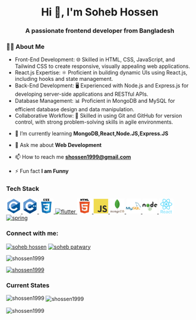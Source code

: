 <h1 align="center">Hi 👋, I'm Soheb Hossen</h1>
<h3 align="center">A passionate frontend developer from Bangladesh</h3>


<h3 align="left">👩‍💻 About Me</h3>
<ul align="left">
  <li>Front-End Development: 🌐 Skilled in HTML, CSS, JavaScript, and Tailwind CSS to create responsive, visually appealing web applications.</li>
  <li>React.js Expertise: ⚛️ Proficient in building dynamic UIs using React.js, including hooks and state management.</li>
  <li>Back-End Development: 🖥️ Experienced with Node.js and Express.js for developing server-side applications and RESTful APIs.</li>
  <li>Database Management: 📊 Proficient in MongoDB and MySQL for efficient database design and data manipulation.</li>
  <li>Collaborative Workflow: 🤝 Skilled in using Git and GitHub for version control, with strong problem-solving skills in agile environments.</li>
</ul>

- 🌱 I’m currently learning **MongoDB,React,Node.JS,Express.JS**

- 💬 Ask me about **Web Development**

- 📫 How to reach me **shossen1999@gmail.com**

- ⚡ Fun fact **I am Funny**


<h3 align="left">Tech Stack</h3>
<p align="left">
<a href="https://www.cprogramming.com/" target="_blank" rel="noreferrer"> <img src="https://raw.githubusercontent.com/devicons/devicon/master/icons/c/c-original.svg" alt="c" width="40" height="40"/> </a>
<a href="https://www.w3schools.com/cpp/" target="_blank" rel="noreferrer"> <img src="https://raw.githubusercontent.com/devicons/devicon/master/icons/cplusplus/cplusplus-original.svg" alt="cplusplus" width="40" height="40"/> </a>
<a href="https://www.w3schools.com/css/" target="_blank" rel="noreferrer"> <img src="https://raw.githubusercontent.com/devicons/devicon/master/icons/css3/css3-original-wordmark.svg" alt="css3" width="40" height="40"/> </a>
<a href="https://flutter.dev" target="_blank" rel="noreferrer"> <img src="https://www.vectorlogo.zone/logos/flutterio/flutterio-icon.svg" alt="flutter" width="40" height="40"/> </a>
<a href="https://www.w3.org/html/" target="_blank" rel="noreferrer"> <img src="https://raw.githubusercontent.com/devicons/devicon/master/icons/html5/html5-original-wordmark.svg" alt="html5" width="40" height="40"/> </a>
<a href="https://developer.mozilla.org/en-US/docs/Web/JavaScript" target="_blank" rel="noreferrer"> <img src="https://raw.githubusercontent.com/devicons/devicon/master/icons/javascript/javascript-original.svg" alt="javascript" width="40" height="40"/> </a>
<a href="https://www.mongodb.com/" target="_blank" rel="noreferrer"> <img src="https://raw.githubusercontent.com/devicons/devicon/master/icons/mongodb/mongodb-original-wordmark.svg" alt="mongodb" width="40" height="40"/> </a>
<a href="https://www.mysql.com/" target="_blank" rel="noreferrer"> <img src="https://raw.githubusercontent.com/devicons/devicon/master/icons/mysql/mysql-original-wordmark.svg" alt="mysql" width="40" height="40"/> </a>
<a href="https://nodejs.org" target="_blank" rel="noreferrer"> <img src="https://raw.githubusercontent.com/devicons/devicon/master/icons/nodejs/nodejs-original-wordmark.svg" alt="nodejs" width="40" height="40"/> </a>
<a href="https://reactjs.org/" target="_blank" rel="noreferrer"> <img src="https://raw.githubusercontent.com/devicons/devicon/master/icons/react/react-original-wordmark.svg" alt="react" width="40" height="40"/> </a>
<a href="https://spring.io/" target="_blank" rel="noreferrer"> <img src="https://www.vectorlogo.zone/logos/springio/springio-icon.svg" alt="spring" width="40" height="40"/> </a>
</p>

<h3 align="left">Connect with me:</h3>
<p align="left">
<a href="https://linkedin.com/in/soheb hossen" target="blank"><img align="center" src="https://raw.githubusercontent.com/rahuldkjain/github-profile-readme-generator/master/src/images/icons/Social/linked-in-alt.svg" alt="soheb hossen" height="30" width="40" /></a>
<a href="https://fb.com/soheb patwary" target="blank"><img align="center" src="https://raw.githubusercontent.com/rahuldkjain/github-profile-readme-generator/master/src/images/icons/Social/facebook.svg" alt="soheb patwary" height="30" width="40" /></a>
</p>

<p align="left"> <img src="https://komarev.com/ghpvc/?username=shossen1999&label=Profile%20views&color=0e75b6&style=flat" alt="shossen1999" /> </p>

<p align="left"> <a href="https://github.com/ryo-ma/github-profile-trophy"><img src="https://github-profile-trophy.vercel.app/?username=shossen1999" alt="shossen1999" /></a> </p>



<h3 align="left">Current States</h3>

<p><img align="left" src="https://github-readme-stats.vercel.app/api/top-langs?username=shossen1999&show_icons=true&locale=en&layout=compact" alt="shossen1999" /></p>

<p>&nbsp;<img align="center" src="https://github-readme-stats.vercel.app/api?username=shossen1999&show_icons=true&locale=en" alt="shossen1999" /></p>

<p><img align="center" src="https://github-readme-streak-stats.herokuapp.com/?user=shossen1999&" alt="shossen1999" /></p>
